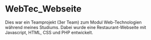 # WebTec_Webseite

Dies war ein Teamprojekt (3er Team) zum Modul Web-Technologien während meines Studiums.
Dabei wurde eine Restaurant-Webseite mit Javascript, HTML, CSS und PHP entwickelt.


